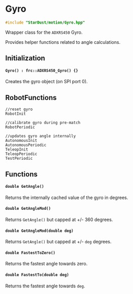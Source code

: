 # Gyro

```cpp
#include "StarDust/motion/Gyro.hpp"
```

Wrapper class for the `ADXRS450` Gyro.

Provides helper functions related to angle calculations.

## Initialization

#### `Gyro() : frc::ADXRS450_Gyro() {}`

Creates the gyro object (on SPI port 0).

## RobotFunctions

```
//reset gyro
RobotInit

//calibrate gyro during pre-match
RobotPeriodic

//updates gyro angle internally
AutonomousInit
AutonomousPeriodic
TeleopInit
TeleopPeriodic
TestPeriodic
```

## Functions

#### `double GetAngle()`

Returns the internally cached value of the gyro in degrees.

#### `double GetAngleMod()`

Returns `GetAngle()` but capped at +/- 360 degrees.

#### `double GetAngleMod(double deg)`

Returns `GetAngle()` but capped at +/- `deg` degrees.

#### `double FastestToZero()`

Returns the fastest angle towards zero.

#### `double FastestTo(double deg)`

Returns the fastest angle towards `deg`.
